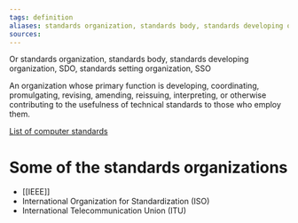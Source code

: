 ```yaml
---
tags: definition
aliases: standards organization, standards body, standards developing organization, SDO, standards setting organization, SSO
sources: 
---
```


Or standards organization, standards body, standards developing organization, SDO, standards setting organization, SSO

An organization whose primary function is developing, coordinating, promulgating, revising, amending, reissuing, interpreting, or otherwise contributing to the usefulness of technical standards to those who employ them.

[List of computer standards](https://en.wikipedia.org/wiki/List_of_computer_standards)

# Some of the standards organizations
- [[IEEE]]
- International Organization for Standardization (ISO)
- International Telecommunication Union (ITU)